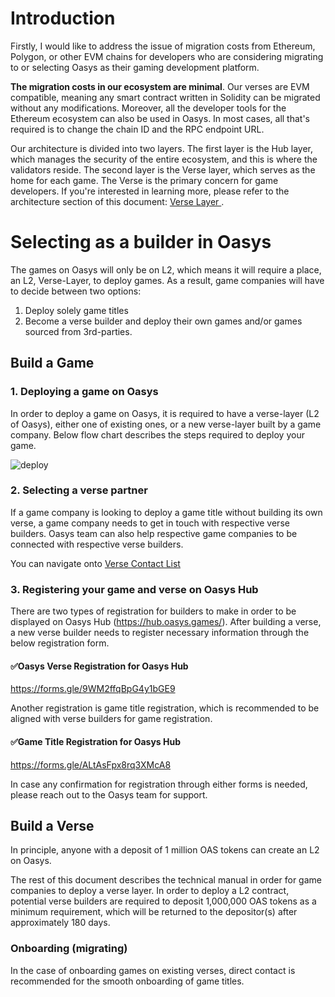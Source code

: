 # Introduction
Firstly, I would like to address the issue of migration costs from Ethereum, Polygon, or other EVM chains for developers who are considering migrating to or selecting Oasys as their gaming development platform.

**The migration costs in our ecosystem are minimal**. Our verses are EVM compatible, meaning any smart contract written in Solidity can be migrated without any modifications. Moreover, all the developer tools for the Ethereum ecosystem can also be used in Oasys. In most cases, all that's required is to change the chain ID and the RPC endpoint URL.

Our architecture is divided into two layers. The first layer is the Hub layer, which manages the security of the entire ecosystem, and this is where the validators reside. The second layer is the Verse layer, which serves as the home for each game. The Verse is the primary concern for game developers. If you're interested in learning more, please refer to the architecture section of this document: [Verse Layer
](/docs/architecture/verse-layer/verse-layer).

# Selecting as a builder in Oasys

The games on Oasys will only be on L2, which means it will require a place, an L2, Verse-Layer, to deploy games. As a result, game companies will have to decide between two options: 
1. Deploy solely game titles
2. Become a verse builder and deploy their own games and/or games sourced from 3rd-parties.

## Build a Game

### 1. Deploying a game on Oasys

In order to deploy a game on Oasys, it is required to have a verse-layer (L2 of Oasys), either one of existing ones, or a new verse-layer built by a game company. Below flow chart describes the steps required to deploy your game. 

![deploy](/img/docs/techdocs/verse/game.png)

### 2. Selecting a verse partner

If a game company is looking to deploy a game title without building its own verse, a game company needs to get in touch with respective verse builders. Oasys team can also help respective game companies to be connected with respective verse builders. 

You can navigate onto [Verse Contact List](/docs/verse-developer/contact-list)

### 3. Registering your game and verse on Oasys Hub

There are two types of registration for builders to make in order to be displayed on Oasys Hub (https://hub.oasys.games/). 
After building a verse, a new verse builder needs to register necessary information through the below registration form. 

#### ✅Oasys Verse Registration for Oasys Hub
https://forms.gle/9WM2ffqBpG4y1bGE9

 Another registration is game title registration, which is recommended to be aligned with verse builders for game registration. 

#### ✅Game Title Registration for Oasys Hub
https://forms.gle/ALtAsFpx8rq3XMcA8

In case any confirmation for registration through either forms is needed, please reach out to the Oasys team for support. 

## Build a Verse

In principle, anyone with a deposit of 1 million OAS tokens can create an L2 on Oasys.

The rest of this document describes the technical manual in order for game companies to deploy a verse layer. In order to deploy a L2 contract, potential verse builders are required to deposit 1,000,000 OAS tokens as a minimum requirement, which will be returned to the depositor(s) after approximately 180 days. 

### Onboarding (migrating)

In the case of onboarding games on existing verses, direct contact is recommended for the smooth onboarding of game titles. 
